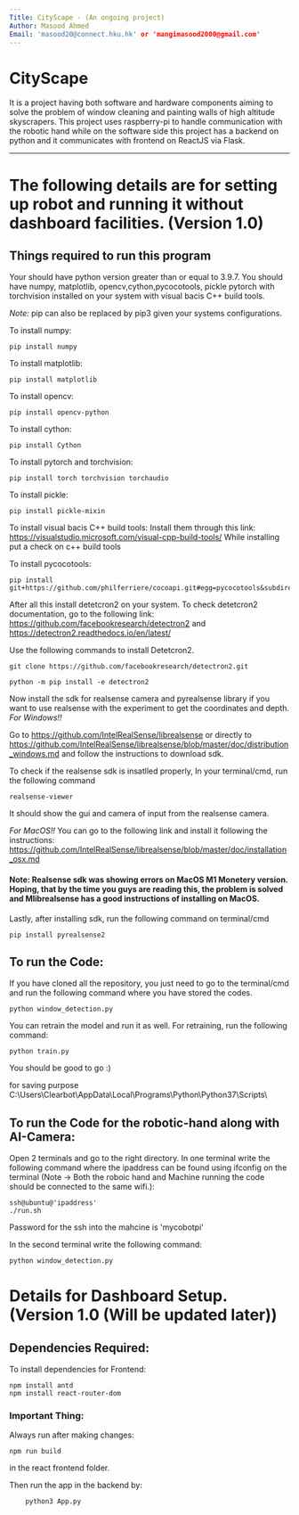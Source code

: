 ```yaml
---
Title: CityScape - (An ongoing project)
Author: Masood Ahmed
Email: 'masood20@connect.hku.hk' or 'mangimasood2000@gmail.com'
---
```


# CityScape

It is a project having both software and hardware components aiming to solve the problem of window cleaning and painting walls of high altitude skyscrapers. This project uses raspberry-pi to handle communication with the robotic hand while on the software side this project has a backend on python and it communicates with frontend on ReactJS via Flask.

__________________________________________________________________________________________________________________________

# The following details are for setting up robot and running it without dashboard facilities. (Version 1.0)

## Things required to run this program

Your should have python version greater than or equal to 3.9.7.
You should have numpy, matplotlib, opencv,cython,pycocotools, pickle pytorch with torchvision installed on your system with visual bacis C++ build tools.

*Note:* pip can also be replaced by pip3 given your systems configurations.

To install numpy:
```terminal/cmd
pip install numpy
```
To install matplotlib:
```terminal/cmd
pip install matplotlib
```
To install opencv:
```terminal/cmd
pip install opencv-python
```

To install cython:
```terminal/cmd
pip install Cython
```

To install pytorch and torchvision:
```terminal/cmd
pip install torch torchvision torchaudio
```
To install pickle:
```terminal/cmd
pip install pickle-mixin
```

To install visual bacis C++ build tools:
Install them through this link: https://visualstudio.microsoft.com/visual-cpp-build-tools/
While installing put a check on c++ build tools

To install pycocotools:
```terminal/cmd
pip install git+https://github.com/philferriere/cocoapi.git#egg=pycocotools&subdirectory=PythonAPI
```


After all this install detetcron2 on your system.
To check detetcron2 documentation, go to the following link: https://github.com/facebookresearch/detectron2
and 
https://detectron2.readthedocs.io/en/latest/

Use the following commands to install Detetcron2.
```terminal/cmd
git clone https://github.com/facebookresearch/detectron2.git

```
```terminal/cmd
python -m pip install -e detectron2
```

Now install the sdk for realsense camera and pyrealsense library if you want to use realsense with the experiment to get the coordinates and depth.
*For Windows!!*

Go to https://github.com/IntelRealSense/librealsense or directly to https://github.com/IntelRealSense/librealsense/blob/master/doc/distribution_windows.md and follow the
instructions to download sdk.

To check if the realsense sdk is insatlled properly,
In your terminal/cmd, run the following command
```terminal/cmd
realsense-viewer
```

It should show the gui and camera of input from the realsense camera.

*For MacOS!!*
You can go to the following link and install it following the instructions: https://github.com/IntelRealSense/librealsense/blob/master/doc/installation_osx.md
#### Note: Realsense sdk was showing errors on MacOS M1 Monetery version. Hoping, that by the time you guys are reading this, the problem is solved and Mlibrealsense has a good instructions of installing on MacOS.

Lastly, after installing sdk, run the following command on terminal/cmd
```terminal/cmd
pip install pyrealsense2
```

## To run the Code:
If you have cloned all the repository, you just need to go to the terminal/cmd and run the following command where you have stored the codes.

```terminal/cmd
python window_detection.py
```

You can retrain the model and run it as well.
For retraining, run the following command:
```terminal/cmd
python train.py
```

You should be good to go :) 


for saving purpose
C:\Users\Clearbot\AppData\Local\Programs\Python\Python37\Scripts\


## To run the Code for the robotic-hand along with AI-Camera:

Open 2 terminals and go to the right directory.
In one terminal write the following command where the ipaddress can be found using ifconfig on the terminal (Note -> Both the roboic hand and Machine running the code should be connected to the same wifi.):

```terminal/cmd
ssh@ubuntu@'ipaddress'
./run.sh
```

Password for the ssh into the mahcine is 'mycobotpi'

In the second terminal write the following command:

```terminal/cmd
python window_detection.py
```


# Details for Dashboard Setup. (Version 1.0 (Will be updated later))

## Dependencies Required:

To install dependencies for Frontend:
```terminal/cmd
npm install antd
npm install react-router-dom
```

### Important Thing:

Always run after making changes:

```terminal/cmd
npm run build
```
in the react frontend folder.

Then run the app in the backend by:
```terminal/cmd
    python3 App.py
```